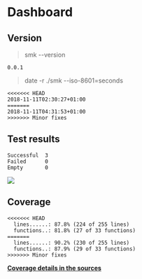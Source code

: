 Dashboard
=========

Version
-------
> smk --version

```
0.0.1
```

> date -r ./smk --iso-8601=seconds

```
<<<<<<< HEAD
2018-11-11T02:30:27+01:00
=======
2018-11-11T04:31:53+01:00
>>>>>>> Minor fixes
```

Test results
------------
```
Successful  3
Failed      0
Empty       0
```
![](img/tests.png)

Coverage
--------

```
<<<<<<< HEAD
  lines......: 87.8% (224 of 255 lines)
  functions..: 81.8% (27 of 33 functions)
=======
  lines......: 90.2% (230 of 255 lines)
  functions..: 87.9% (29 of 33 functions)
>>>>>>> Minor fixes
```

[**Coverage details in the sources**](http://lionel.draghi.free.fr/smk/lcov/home/lionel/Proj/smk/src/index-sort-f.html)

